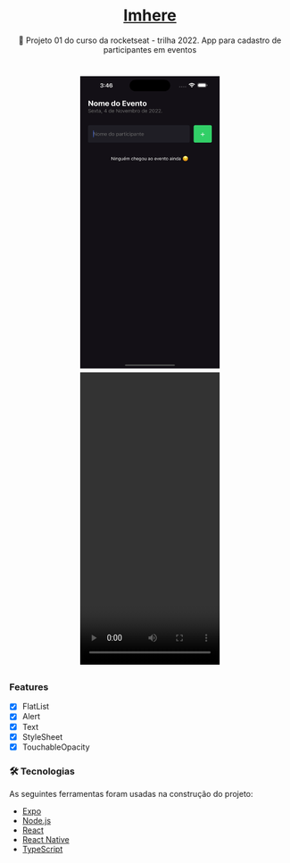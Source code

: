 <h1 align="center">
    <a href="https://pt-br.reactjs.org/">Imhere</a>
</h1>
<p align="center">🚀 Projeto 01 do curso da rocketseat - trilha 2022.
App para cadastro de participantes em eventos
</p>

<h1 align="center">
  <img alt="NextLevelWeek" title="#NextLevelWeek" src="./.github/empty-screen.png" width="250" height="524"/>
  <video width="250" height="524" controls>
    <source src="./.github/imhere-video.mp4" type="video/mp4">
  </video>
</h1>

### Features

- [x] FlatList
- [x] Alert
- [x] Text
- [x] StyleSheet
- [x] TouchableOpacity

### 🛠 Tecnologias

As seguintes ferramentas foram usadas na construção do projeto:

- [Expo](https://expo.io/)
- [Node.js](https://nodejs.org/en/)
- [React](https://pt-br.reactjs.org/)
- [React Native](https://reactnative.dev/)
- [TypeScript](https://www.typescriptlang.org/)
